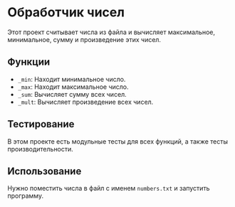 # Обработчик чисел

Этот проект считывает числа из файла и вычисляет максимальное, минимальное, сумму и произведение этих чисел.

## Функции

- `_min`: Находит минимальное число.
- `_max`: Находит максимальное число.
- `_sum`: Вычисляет сумму всех чисел.
- `_mult`: Вычисляет произведение всех чисел.

## Тестирование

В этом проекте есть модульные тесты для всех функций, а также тесты производительности.

## Использование

Нужно поместить числа в файл с именем `numbers.txt` и запустить программу.
